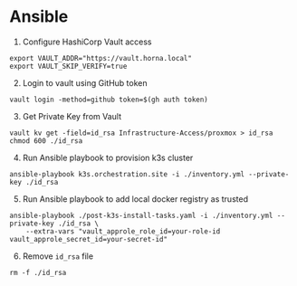 # Ansible

1. Configure HashiCorp Vault access

```shell
export VAULT_ADDR="https://vault.horna.local"
export VAULT_SKIP_VERIFY=true
```

2. Login to vault using GitHub token

```shell
vault login -method=github token=$(gh auth token)
```

3. Get Private Key from Vault

```shell
vault kv get -field=id_rsa Infrastructure-Access/proxmox > id_rsa
chmod 600 ./id_rsa
```

4. Run Ansible playbook to provision k3s cluster

```shell
ansible-playbook k3s.orchestration.site -i ./inventory.yml --private-key ./id_rsa
```

5. Run Ansible playbook to add local docker registry as trusted

```shell
ansible-playbook ./post-k3s-install-tasks.yaml -i ./inventory.yml --private-key ./id_rsa \
    --extra-vars "vault_approle_role_id=your-role-id vault_approle_secret_id=your-secret-id"
```

6. Remove `id_rsa` file

```shell
rm -f ./id_rsa
```
